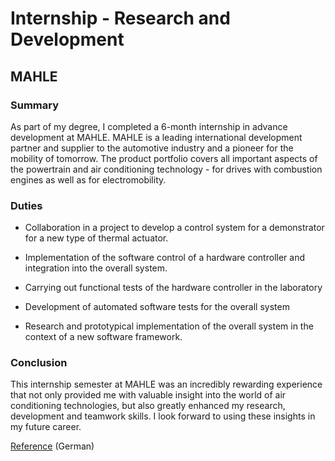 # Internship - Research and Development

## MAHLE

### Summary

As part of my degree, I completed a 6-month internship in advance development at MAHLE. MAHLE is a leading international development partner and supplier to the automotive industry and a pioneer for the mobility of tomorrow. The product portfolio covers all important aspects of the powertrain and air conditioning technology - for drives with combustion engines as well as for electromobility.

### Duties

- Collaboration in a project to develop a control system for a demonstrator for a new type of thermal actuator.

- Implementation of the software control of a hardware controller and integration into the overall system.

- Carrying out functional tests of the hardware controller in the laboratory

- Development of automated software tests for the overall system

- Research and prototypical implementation of the overall system in the context of a new software framework.

### Conclusion

This internship semester at MAHLE was an incredibly rewarding experience that not only provided me with valuable insight into the world of air conditioning technologies, but also greatly enhanced my research, development and teamwork skills. I look forward to using these insights in my future career.

[Reference](/content/Mahle.pdf) (German)
